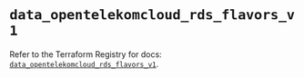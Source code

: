 # `data_opentelekomcloud_rds_flavors_v1`

Refer to the Terraform Registry for docs: [`data_opentelekomcloud_rds_flavors_v1`](https://registry.terraform.io/providers/opentelekomcloud/opentelekomcloud/1.36.29/docs/data-sources/rds_flavors_v1).
